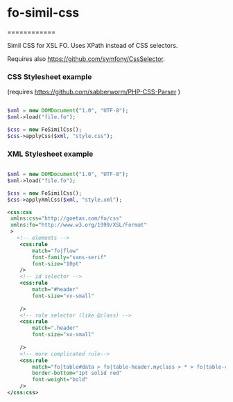 # fo-simil-css
============

Simil CSS for XSL FO. Uses XPath instead of CSS selectors.

Requires also https://github.com/symfony/CssSelector.


### CSS Stylesheet example

(requires https://github.com/sabberworm/PHP-CSS-Parser )

```php

$xml = new DOMDocument("1.0", "UTF-8");
$xml->load("file.fo");

$css = new FoSimilCss();
$css->applyCss($xml, "style.css");

```




###  XML Stylesheet example


```php

$xml = new DOMDocument("1.0", "UTF-8");
$xml->load("file.fo");

$css = new FoSimilCss();
$css->applyXmlCss($xml, "style.xml");

```




```xml
<css:css
 xmlns:css="http://goetas.com/fo/css"
 xmlns:fo="http://www.w3.org/1999/XSL/Format"
 >
   <!-- elements -->
    <css:rule 
        match="fo|flow"
        font-family="sans-serif"  
        font-size="10pt"      
    />
    <!-- id selector -->
    <css:rule 
        match="#header"
        font-size="xx-small"
        
    />
    <!-- role selector (like @class) -->
    <css:rule 
        match=".header"
        font-size="xx-small"
        
    />    
    <!-- more complicated rule-->
    <css:rule 
        match="fo|table#data > fo|table-header.myclass > * > fo|table-cell > fo|block:last-child"
        border-bottom="1pt solid red"
        font-weight="bold"        
    />
</css:css>

```

